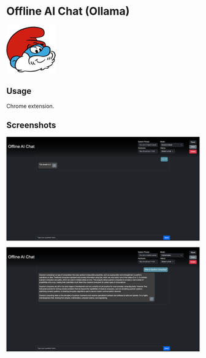 # Offline AI Chat (Ollama)

![image](icon128.png)

## Usage
Chrome extension.

## Screenshots



![screenshot1](/docs/screenshoot1.jpg)

![screenshot2](/docs/screenshoot2.jpg)

